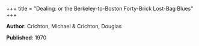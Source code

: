 +++
title = "Dealing: or the Berkeley-to-Boston Forty-Brick Lost-Bag Blues"
+++



**Author**: Crichton, Michael & Crichton, Douglas

**Published**: 1970
